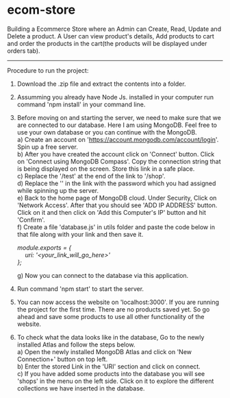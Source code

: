 # ecom-store
Building a Ecommerce Store where an Admin can Create, Read, Update and Delete a product. A User can view product's details, Add products to cart and order the products in the cart(the products will be displayed under orders tab).

----------------------------

Procedure to run the project:
1) Download the .zip file and extract the contents into a folder. <br>

2) Assumming you already have Node Js. installed in your computer run command 'npm install' in your command line. <br>

3) Before moving on and starting the server, we need to make sure that we are connected to our database. Here I am using MongoDB. Feel free to use your own database or you can continue with the MongoDB.<br>
  a) Create an account on 'https://account.mongodb.com/account/login'. Spin up a free server.<br>
  b) After you have created the account click on 'Connect' button. Click on 'Connect using MongoDB Compass'. Copy the connection string that is being displayed on the screen. Store this link in a safe place.<br>
  c) Replace the '/test' at the end of the link to '/shop'.<br>
  d) Replace the '<password>' in the link with the password which you had assigned while spinning up the server. <br>
  e) Back to the home page of MongoDB cloud. Under Security, Click on 'Network Access'. After that you should see 'ADD IP ADDRESS' button. Click on it and then click on 'Add this Computer's IP' button and hit 'Confirm'.<br>
  f) Create a file 'database.js' in utils folder and paste the code below in that file along with your link and then save it.<br><p><em>
  module.exports = {<br>
  &emsp; uri: '<your_link_will_go_here>'<br>
};</em></p>
  g) Now you can connect to the database via this application.<br>
  
4) Run command 'npm start' to start the server.

5) You can now access the website on 'localhost:3000'. If you are running the project for the first time. There are no products saved yet. So go ahead and save some products to use all other functionality of the website.<br>

6) To check what the data looks like in the database, Go to the newly installed Atlas and follow the steps below.<br>
  a) Open the newly installed MongoDB Atlas and click on 'New Connection+' button on top left.<br>
  b) Enter the stored Link in the 'URI' section and click on connect.<br>
  c) If you have added some products into the database you will see 'shops' in the menu on the left side. Click on it to explore the different collections we have inserted in the database.<br>
